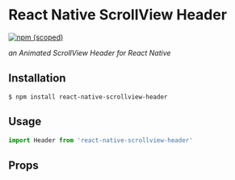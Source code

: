 # React Native ScrollView Header

[![npm (scoped)](https://img.shields.io/badge/react--native--scrollview--header-v1.0.0-green.svg)](https://github.com/weifxn/react-native-scrollview-header)

_an Animated ScrollView Header for React Native_

## Installation

```
$ npm install react-native-scrollview-header
```

## Usage

```js
import Header from 'react-native-scrollview-header'
```

## Props



